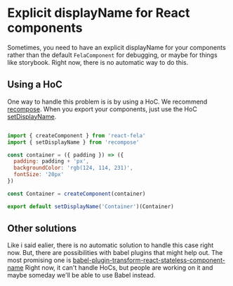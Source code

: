 # Explicit displayName for React components

Sometimes, you need to have an explicit displayName for your components rather than the default `FelaComponent` for debugging, or maybe for things like storybook. Right now, there is no automatic way to do this.

## Using a HoC

One way to handle this problem is is by using a HoC. We recommend [recompose](https://github.com/acdlite/recompose).
When you export your components, just use the HoC [setDisplayName](https://github.com/acdlite/recompose/blob/master/docs/API.md#setdisplayname).

```javascript

import { createComponent } from 'react-fela'
import { setDisplayName } from 'recompose'

const container = ({ padding }) => ({
  padding: padding + 'px',
  backgroundColor: 'rgb(124, 114, 231)',
  fontSize: '20px'
})

const Container = createComponent(container)

export default setDisplayName('Container')(Container)

```

## Other solutions

Like i said ealier, there is no automatic solution to handle this case right now.
But, there are possibilities with babel plugins that might help out. The most promising one is [babel-plugin-transform-react-stateless-component-name](https://github.com/wyze/babel-plugin-transform-react-stateless-component-name)
Right now, it can't handle HoCs, but people are working on it and maybe someday we'll be able to use Babel instead.